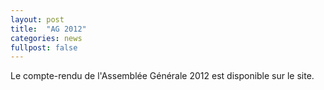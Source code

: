 ```yaml
---
layout: post
title:  "AG 2012"
categories: news
fullpost: false
---
```

Le compte-rendu de l'Assemblée Générale 2012 est disponible sur le site.
